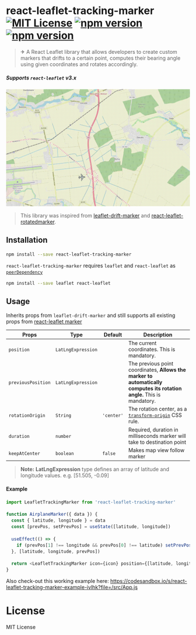# react-leaflet-tracking-marker [![MIT License](https://img.shields.io/badge/license-MIT-brightgreen.svg?style=plastic)](http://opensource.org/licenses/MIT) [![npm version](https://img.shields.io/npm/v/react-leaflet-tracking-marker.svg?style=plastic)](https://www.npmjs.com/package/react-leaflet-tracking-marker) [![npm version](https://img.shields.io/npm/dw/react-leaflet-tracking-marker.svg?style=plastic&color=important)](https://www.npmjs.com/package/react-leaflet-tracking-marker)

> ✈ A React Leaflet library that allows developers to create custom markers that drifts to a certain point, computes their bearing angle using given coordinates and rotates accordingly.

##### Supports `react-leaflet` v3.x

!["IMG"](./src/demo/planeDemo.gif 'example')

> This library was inspired from [leaflet-drift-marker](https://github.com/hugobarragon/leaflet-drift-marker#drift_marker-with-leaflet) and [react-leaflet-rotatedmarker](https://github.com/verdie-g/react-leaflet-rotatedmarker).

## Installation

```bash
npm install --save react-leaflet-tracking-marker
```

`react-leaflet-tracking-marker` requires `leaflet` and `react-leaflet` as [`peerDependency`](https://docs.npmjs.com/files/package.json#peerdependencies)

```bash
npm install --save leaflet react-leaflet
```

## Usage

Inherits props from `leaflet-drift-marker` and still supports all existing props from [react-leaflet marker](https://react-leaflet.js.org/docs/api-components/#marker)

| Props              | Type               | Default    | Description                                                                                                                 |
| ------------------ | ------------------ | ---------- | --------------------------------------------------------------------------------------------------------------------------- |
| `position`         | `LatLngExpression` |            | The current coordinates. This is mandatory.|
| `previousPosition` | `LatLngExpression` |            | The previous point coordinates, **Allows the marker to automatically computes its rotation angle.** This is mandatory.|
| `rotationOrigin`   | `String`           | `'center'` | The rotation center, as a [`transform-origin`](https://developer.mozilla.org/en-US/docs/Web/CSS/transform-origin) CSS rule. |
| `duration`         | `number`           |            | Required, duration in milliseconds marker will take to destination point                                                    |
| `keepAtCenter`     | `boolean`          | `false`    | Makes map view follow marker                                                                                                |

> **Note:** **LatLngExpression** type defines an array of latitude and longitude values. e.g. [51.505, -0.09] 

#### Example

```js
import LeafletTrackingMarker from 'react-leaflet-tracking-marker'

function AirplaneMarker({ data }) {
  const { latitude, longitude } = data
  const [prevPos, setPrevPos] = useState([latitude, longitude])

  useEffect(() => {
    if (prevPos[1] !== longitude && prevPos[0] !== latitude) setPrevPos([latitude, longitude])
  }, [latitude, longitude, prevPos])

  return <LeafletTrackingMarker icon={icon} position={[latitude, longitude]} previousPosition={prevPos} duration={1000} />
}
```
Also check-out this working example here: https://codesandbox.io/s/react-leaflet-tracking-marker-example-ivlhk?file=/src/App.js
# License

MIT License
